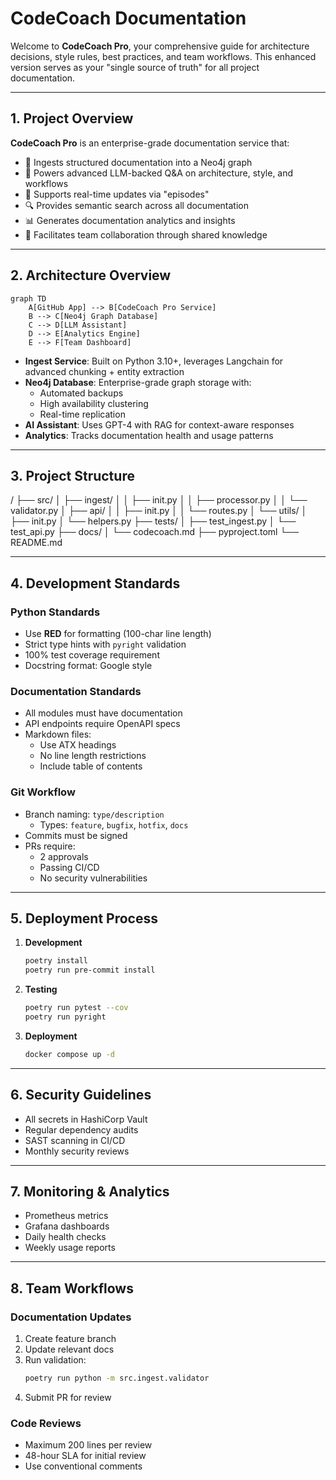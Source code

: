 # CodeCoach Documentation

Welcome to **CodeCoach Pro**, your comprehensive guide for architecture decisions, style rules, best practices, and team workflows. This enhanced version serves as your "single source of truth" for all project documentation.

---

## 1. Project Overview  
**CodeCoach Pro** is an enterprise-grade documentation service that:
- 🧠 Ingests structured documentation into a Neo4j graph  
- 💬 Powers advanced LLM-backed Q&A on architecture, style, and workflows  
- 🔄 Supports real-time updates via "episodes"
- 🔍 Provides semantic search across all documentation
- 📊 Generates documentation analytics and insights
- 🤝 Facilitates team collaboration through shared knowledge

---

## 2. Architecture Overview  
```mermaid
graph TD
    A[GitHub App] --> B[CodeCoach Pro Service]
    B --> C[Neo4j Graph Database]
    C --> D[LLM Assistant]
    D --> E[Analytics Engine]
    E --> F[Team Dashboard]
```

- **Ingest Service**: Built on Python 3.10+, leverages Langchain for advanced chunking + entity extraction
- **Neo4j Database**: Enterprise-grade graph storage with:
  - Automated backups
  - High availability clustering
  - Real-time replication
- **AI Assistant**: Uses GPT-4 with RAG for context-aware responses
- **Analytics**: Tracks documentation health and usage patterns

---

## 3. Project Structure  
/
├── src/
│ ├── ingest/
│ │ ├── init.py
│ │ ├── processor.py
│ │ └── validator.py
│ ├── api/
│ │ ├── init.py
│ │ └── routes.py
│ └── utils/
│ ├── init.py
│ └── helpers.py
├── tests/
│ ├── test_ingest.py
│ └── test_api.py
├── docs/
│ └── codecoach.md
├── pyproject.toml
└── README.md


---

## 4. Development Standards  

### Python Standards
- Use **RED** for formatting (100-char line length)
- Strict type hints with `pyright` validation
- 100% test coverage requirement
- Docstring format: Google style

### Documentation Standards
- All modules must have documentation
- API endpoints require OpenAPI specs
- Markdown files:
  - Use ATX headings
  - No line length restrictions
  - Include table of contents

### Git Workflow
- Branch naming: `type/description`
  - Types: `feature`, `bugfix`, `hotfix`, `docs`
- Commits must be signed
- PRs require:
  - 2 approvals
  - Passing CI/CD
  - No security vulnerabilities

---

## 5. Deployment Process

1. **Development**
   ```bash
   poetry install
   poetry run pre-commit install
   ```

2. **Testing**
   ```bash
   poetry run pytest --cov
   poetry run pyright
   ```

3. **Deployment**
   ```bash
   docker compose up -d
   ```

---

## 6. Security Guidelines

- All secrets in HashiCorp Vault
- Regular dependency audits
- SAST scanning in CI/CD
- Monthly security reviews

---

## 7. Monitoring & Analytics

- Prometheus metrics
- Grafana dashboards
- Daily health checks
- Weekly usage reports

---

## 8. Team Workflows

### Documentation Updates
1. Create feature branch
2. Update relevant docs
3. Run validation:
   ```bash
   poetry run python -m src.ingest.validator
   ```
4. Submit PR for review

### Code Reviews
- Maximum 200 lines per review
- 48-hour SLA for initial review
- Use conventional comments

